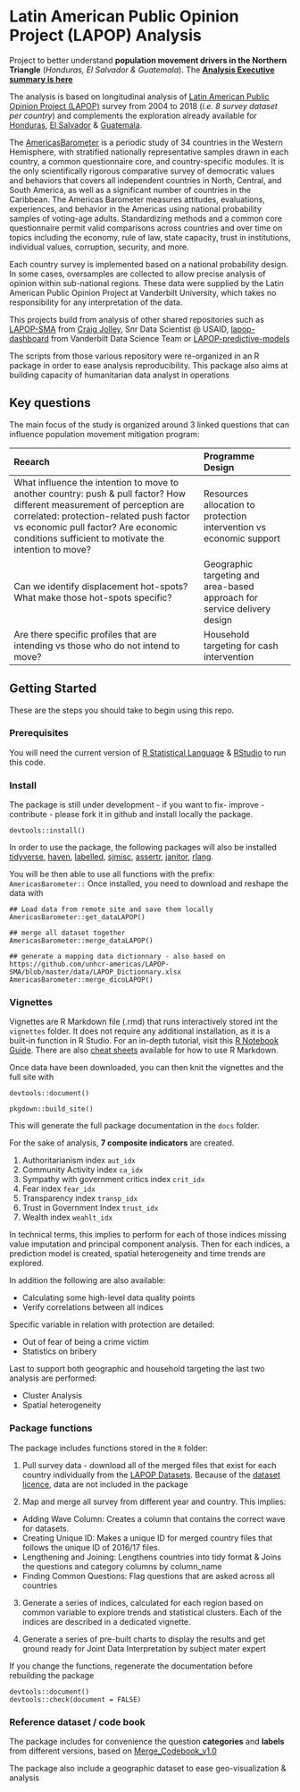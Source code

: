 # Latin American Public Opinion Project (LAPOP) Analysis

Project to better understand __population movement drivers in the Northern Triangle__ (_Honduras, El Salvador & Guatemala_). The __[Analysis Executive summary is here](summary.html)__

The analysis is based on longitudinal analysis of [Latin American Public Opinion Project (LAPOP)](http://datasets.americasbarometer.org/database/index.php) survey from 2004 to 2018 (_i.e. 8 survey dataset per country_) and complements the exploration already available for [Honduras](https://www.vanderbilt.edu/lapop/honduras/AB2018-19_Honduras_RRR_W_09.25.19.pdf), [El Salvador](https://www.vanderbilt.edu/lapop/es/AB2018-19_El_Salvador_RRR_Presentation_W_09.25.19.pdf) & [Guatemala](https://www.vanderbilt.edu/lapop/guatemala/AB2018-19_Guatemala_RRR_Presentation_W_09.25.19.pdf).

The [AmericasBarometer](https://www.vanderbilt.edu/lapop/about-americasbarometer.php) is a periodic study of 34 countries in the Western Hemisphere, with stratified nationally representative samples drawn in each country, a common questionnaire core, and country-specific modules. It is the only scientifically rigorous comparative survey of democratic values and behaviors that covers all independent countries in North, Central, and South America, as well as a significant number of countries in the Caribbean. The Americas Barometer measures attitudes, evaluations, experiences, and behavior in the Americas using national probability samples of voting-age adults. Standardizing methods and a common core questionnaire permit valid comparisons across countries and over time on topics including the economy, rule of law, state capacity, trust in institutions, individual values, corruption, security, and more.

Each country survey is implemented based on a national probability design. In some cases, oversamples are collected to allow precise analysis of opinion within sub-national regions. These data were supplied by the Latin American Public Opinion Project at Vanderbilt University, which takes no responsibility for any interpretation of the data. 

This projects build from analysis of other shared repositories such as [LAPOP-SMA](https://github.com/ccjolley/LAPOP-SMA) from [Craig Jolley](jolleycraig@gmail.com), Snr Data Scientist @ USAID, [lapop-dashboard](https://github.com/vanderbilt-data-science/lapop-dashboard) from Vanderbilt Data Science Team or [LAPOP-predictive-models](https://github.com/carmen-canedo/LAPOP-predictive-models)
 
The scripts from those various repository were re-organized in an R package in order to ease analysis reproducibility. This package also aims at building capacity of humanitarian data analyst in operations

## Key questions

The main focus of the study is organized around 3 linked questions that can influence population movement mitigation program:

|      Reearch      |  Programme Design         |
|:-------------|:-------------|
|   What influence the intention to move to another country: push & pull factor? How different measurement of perception are correlated: protection-related push factor vs economic pull factor? Are economic conditions sufficient to motivate the intention to move? | Resources allocation to protection intervention vs economic support |
|     Can we identify displacement hot-spots? What make those hot-spots specific?  |   Geographic targeting and area-based approach for service delivery design |
|  Are there specific profiles that are intending vs those who do not intend to move? |  Household targeting for cash intervention |


 
## Getting Started
These are the steps you should take to begin using this repo.

### Prerequisites 
You will need the current version of [R Statistical Language](https://www.r-project.org/) & [RStudio](https://www.rstudio.com/products/rstudio/#Desktop) to run this code.

### Install

The package is still under development - if you want to fix- improve - contribute - please fork it in github and install locally the package. 
```{r}
devtools::install()
```

In order to use the package, the following packages will also be installed [tidyverse](https://www.tidyverse.org/packages/), [haven](https://cran.r-project.org/web/packages/haven/haven.pdf), [labelled](https://cran.r-project.org/web/packages/labelled/vignettes/intro_labelled.html), [sjmisc](https://cran.r-project.org/web/packages/sjmisc/sjmisc.pdf), [assertr](https://cran.r-project.org/web/packages/assertr/vignettes/assertr.html), [janitor](https://cran.r-project.org/web/packages/janitor/janitor.pdf), [rlang](https://cran.r-project.org/web/packages/rlang/rlang.pdf).

You will be then able to use all functions with the prefix: `AmericasBarometer::` 
Once installed, you need to download and reshape the data with 

```{r}
## Load data from remote site and save them locally
AmericasBarometer::get_dataLAPOP()

## merge all dataset together
AmericasBarometer::merge_dataLAPOP()

## generate a mapping data dictionnary - also based on https://github.com/unhcr-americas/LAPOP-SMA/blob/master/data/LAPOP_Dictionnary.xlsx
AmericasBarometer::merge_dicoLAPOP()
```

### Vignettes

Vignettes are R Markdown file (.rmd) that runs interactively stored int the `vignettes` folder. It does not require any additional installation, as it is a built-in function in R Studio. For an in-depth tutorial, visit this [R Notebook Guide](https://bookdown.org/yihui/rmarkdown/notebook.html). There are also [cheat sheets](https://www.rstudio.com/wp-content/uploads/2015/02/rmarkdown-cheatsheet.pdf) available for how to use R Markdown.

Once data have been downloaded, you can then knit the vignettes and the full site with
```{r}
devtools::document()

pkgdown::build_site()
```

This will generate the full package documentation in the `docs` folder. 

For the sake of analysis, __7 composite indicators__ are created.

 1. Authoritarianism index `aut_idx`  
 2. Community Activity index `ca_idx`  
 3. Sympathy with government critics index `crit_idx`  
 4. Fear index `fear_idx` 
 5. Transparency index `transp_idx`   
 6. Trust in Government Index `trust_idx` 
 7. Wealth index `weahlt_idx`  


In technical terms, this implies to perform for each of those indices missing value imputation and principal component analysis. Then for each indices, a prediction model is created, spatial heterogeneity and time trends are explored.

In addition the following are also available:

 * Calculating some high-level data quality points
 * Verify correlations between all indices
 
Specific variable in relation with protection are detailed:

 * Out of fear of being a crime victim
 * Statistics on bribery

Last to support both geographic and household targeting the last two analysis are performed:  

 * Cluster Analysis
 * Spatial heterogeneity


### Package functions

The package includes functions stored in the `R` folder:

 1. Pull survey data - download all of the merged files that exist for each country individually from the [LAPOP Datasets](http://datasets.americasbarometer.org/database/index.php). Because of the [dataset licence](http://datasets.americasbarometer.org/database/agreement.html), data are not included in the package

 2. Map and merge all survey from different year and country. This implies:
 * Adding Wave Column: Creates a column that contains the correct wave for datasets.
 * Creating Unique ID: Makes a unique ID for merged country files that follows the unique ID of 2016/17 files.
 * Lengthening and Joining: Lengthens countries into tidy format & Joins the questions and category columns by column_name
 * Finding Common Questions: Flag questions that are asked across all countries
    
    
 3. Generate a series of indices, calculated for each region based on common variable to explore trends and statistical clusters. Each of the indices are described in a dedicated vignette.
 
 4. Generate a series of pre-built charts to display the results and get ground ready for Joint Data Interpretation by subject mater expert
 
If you change the functions, regenerate the documentation before rebuilding the package 
```{r}
devtools::document()
devtools::check(document = FALSE)
```

### Reference dataset / code book
The package includes for convenience the question __categories__ and __labels__ from different versions, based on [Merge_Codebook_v1.0](http://datasets.americasbarometer.org/database/files/2004-2018%20LAPOP%20AmericasBarometer%20Merge_Codebook_v1.0_FREE_W.pdf)

The package also include a geographic dataset to ease geo-visualization & analysis

